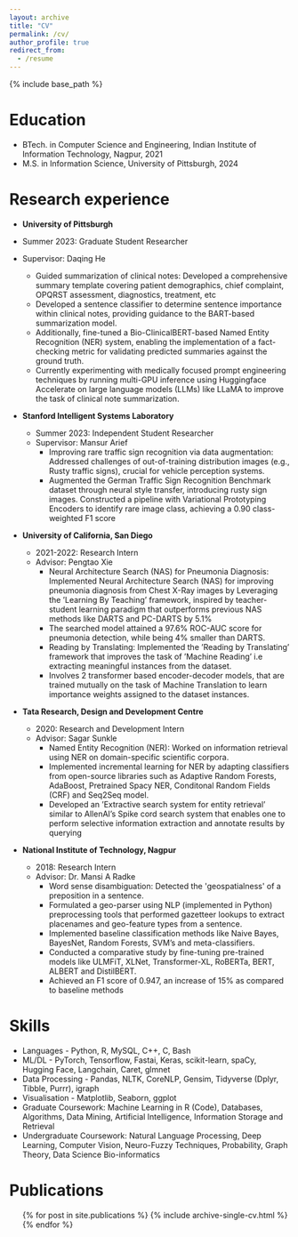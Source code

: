 ```yaml
---
layout: archive
title: "CV"
permalink: /cv/
author_profile: true
redirect_from:
  - /resume
---
```


{% include base_path %}

Education
======
* BTech. in Computer Science and Engineering, Indian Institute of Information Technology, Nagpur, 2021
* M.S. in Information Science, University of Pittsburgh, 2024 

Research experience
======
*  **University of Pittsburgh**
  * Summer 2023: Graduate Student Researcher
  * Supervisor: Daqing He
    *  Guided summarization of clinical notes: Developed a comprehensive summary template covering patient demographics, chief complaint, OPQRST assessment, diagnostics, treatment, etc
    * Developed a sentence classifier to determine sentence importance within clinical notes, providing guidance to the BART-based summarization model.
    * Additionally, fine-tuned a Bio-ClinicalBERT-based Named Entity Recognition (NER) system, enabling the implementation of a fact-checking metric for validating predicted summaries against the ground truth.
    * Currently experimenting with medically focused prompt engineering techniques by running multi-GPU inference using Huggingface Accelerate on large language models (LLMs) like LLaMA to improve the task of clinical note summarization.

* **Stanford Intelligent Systems Laboratory** 
  * Summer 2023: Independent Student Researcher
  * Supervisor: Mansur Arief
    * Improving rare traffic sign recognition via data augmentation: Addressed challenges of out-of-training distribution images (e.g., Rusty traffic signs), crucial for vehicle perception systems.
    * Augmented the German Traffic Sign Recognition Benchmark dataset through neural style transfer, introducing rusty sign images. Constructed a pipeline with Variational Prototyping Encoders to identify rare image class, achieving a 0.90 class-weighted F1 score

* **University of California, San Diego**  
  * 2021-2022: Research Intern
  * Advisor: Pengtao Xie 
    * Neural Architecture Search (NAS) for Pneumonia Diagnosis: Implemented Neural Architecture Search (NAS) for improving pneumonia diagnosis from Chest X-Ray images by Leveraging the ’Learning By Teaching’ framework, inspired by teacher-student learning paradigm that outperforms previous NAS methods like DARTS and PC-DARTS by 5.1%
    * The searched model attained a 97.6% ROC-AUC score for pneumonia detection, while being 4% smaller than DARTS. 
    * Reading by Translating: Implemented the ’Reading by Translating’ framework that improves the task of ’Machine Reading’ i.e extracting meaningful instances from the dataset. 
    * Involves 2 transformer based encoder-decoder models, that are trained mutually on the task of Machine Translation to learn importance weights assigned to the dataset instances. 

* **Tata Research, Design and Development Centre**  
  * 2020: Research and Development Intern
  * Advisor: Sagar Sunkle
    * Named Entity Recognition (NER): Worked on information retrieval using NER on domain-specific scientific corpora.
    * Implemented incremental learning for NER by adapting classifiers from open-source libraries such as Adaptive Random Forests, AdaBoost, Pretrained Spacy NER, Conditonal Random Fields (CRF) and Seq2Seq model.
    * Developed an ’Extractive search system for entity retrieval’ similar to AllenAI’s Spike cord search system that enables one to perform selective information extraction and annotate results by querying

* **National Institute of Technology, Nagpur** 
  * 2018: Research Intern
  * Advisor: Dr. Mansi A Radke
    *  Word sense disambiguation: Detected the 'geospatialness' of a preposition in a sentence.
    * Formulated a geo-parser using NLP (implemented in Python) preprocessing tools that performed gazetteer lookups to extract placenames and geo-feature types from a sentence.
    * Implemented baseline classification methods like Naive Bayes, BayesNet, Random Forests, SVM’s and meta-classifiers. 
    * Conducted a comparative study by fine-tuning  pre-trained models like ULMFiT, XLNet, Transformer-XL, RoBERTa, BERT, ALBERT and DistilBERT.
    * Achieved an F1 score of 0.947, an increase of 15% as compared to baseline methods

  
Skills
======
* Languages - Python, R, MySQL, C++, C, Bash
* ML/DL - PyTorch, Tensorflow, Fastai, Keras, scikit-learn, spaCy, Hugging Face, Langchain, Caret, glmnet
* Data Processing - Pandas, NLTK, CoreNLP, Gensim, Tidyverse (Dplyr, Tibble, Purrr), igraph
* Visualisation - Matplotlib, Seaborn, ggplot
* Graduate Coursework: Machine Learning in R (Code), Databases, Algorithms, Data Mining, Artificial Intelligence, Information Storage and Retrieval
* Undergraduate Coursework: Natural Language Processing, Deep Learning, Computer Vision, Neuro-Fuzzy Techniques, Probability, Graph Theory, Data Science Bio-informatics

Publications
======
  <ul>{% for post in site.publications %}
    {% include archive-single-cv.html %}
  {% endfor %}</ul>
  
<!-- Talks
======
  <ul>{% for post in site.talks %}
    {% include archive-single-talk-cv.html %}
  {% endfor %}</ul>
  
Teaching
======
  <ul>{% for post in site.teaching %}
    {% include archive-single-cv.html %}
  {% endfor %}</ul> -->
  
<!-- Service and leadership
======
* Currently signed in to 43 different slack teams -->
